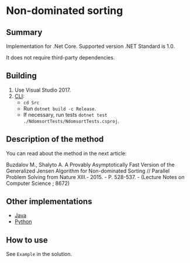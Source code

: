 # Non-dominated sorting

## Summary

Implementation for .Net Core. Supported version .NET Standard is 1.0.

It does not require third-party dependencies.


## Building

1. Use Visual Studio 2017.
2. [CLI](https://docs.microsoft.com/en-us/dotnet/core/tools/?tabs=netcore2x):
    * `cd Src`
    * Run `dotnet build -c Release`.
    * If necessary, run tests `dotnet test ./NdomsortTests/NdomsortTests.csproj`.

## Description of the method

You can read about the method in the next article:

Buzdalov M., Shalyto A. A Provably Asymptotically Fast Version of the Generalized Jensen Algorithm for Non-dominated Sorting  // Parallel Problem Solving from Nature XIII.- 2015. - P. 528-537. - (Lecture Notes on Computer Science ; 8672)

## Other implementations

* [Java](https://github.com/mbuzdalov/non-dominated-sorting)
* [Python](https://github.com/KernelA/nds-py)

## How to use

See `Example` in the solution.
